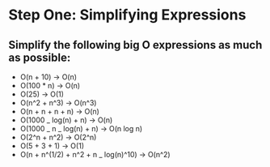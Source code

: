 # Step One: Simplifying Expressions

## Simplify the following big O expressions as much as possible:

- O(n + 10) -> O(n)
- O(100 \* n) -> O(n)
- O(25) -> O(1)
- O(n^2 + n^3) -> O(n^3)
- O(n + n + n + n) -> O(n)
- O(1000 \_ log(n) + n) -> O(n)
- O(1000 _ n _ log(n) + n) -> O(n log n)
- O(2^n + n^2) -> O(2^n)
- O(5 + 3 + 1) -> O(1)
- O(n + n^(1/2) + n^2 + n \_ log(n)^10) -> O(n^2)

